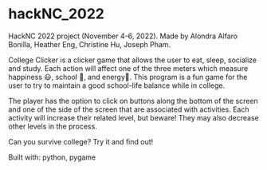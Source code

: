 # hackNC_2022

HackNC 2022 project (November 4-6, 2022). Made by Alondra Alfaro Bonilla, Heather Eng, Christine Hu, Joseph Pham.

College Clicker is a clicker game that allows the user to eat, sleep, socialize and study. Each action will affect one of the three meters which measure happiness 😃, school 🏫, and energy🔋. This program is a fun game for the user to try to maintain a good school-life balance while in college.

The player has the option to click on buttons along the bottom of the screen and one of the side of the screen that are associated with activities. Each activity will increase their related level, but beware! They may also decrease other levels in the process.

Can you survive college? Try it and find out!

Built with: python, pygame
